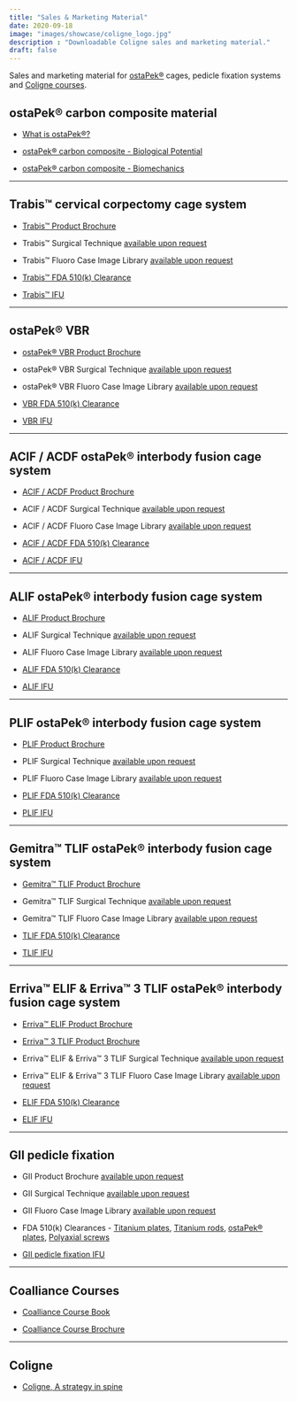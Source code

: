 ```yaml
---
title: "Sales & Marketing Material"
date: 2020-09-18
image: "images/showcase/coligne_logo.jpg"
description : "Downloadable Coligne sales and marketing material."
draft: false
---
```


Sales and marketing material for [ostaPek®](https://saps2412.github.io/sales_mktg/what_is_ostaPek_and_why.pdf) cages, pedicle fixation systems and [Coligne courses](https://spinenuances.com/courses).

<!--more-->

## ostaPek® carbon composite material

- [What is ostaPek®?](https://saps2412.github.io/sales_mktg/what_is_ostaPek_and_why.pdf)

- [ostaPek® carbon composite - Biological Potential](https://spinenuances.com/blog/ostapek_carbon_composite_part_one_biology)

- [ostaPek® carbon composite - Biomechanics](https://spinenuances.com/blog/ostapek_carbon_composite_part_two_biomechanics)

-----
 
## Trabis™ cervical corpectomy cage system

- [Trabis™ Product Brochure](https://saps2412.github.io/sales_mktg/trabis_cervical_corpectomy.pdf)

- Trabis™ Surgical Technique [available upon request](https://spinenuances.com/contact-spinenuances)

- Trabis™  Fluoro Case Image Library [available upon request](https://spinenuances.com/contact-spinenuances)

- [Trabis™ FDA 510(k) Clearance](https://www.accessdata.fda.gov/cdrh_docs/pdf17/K173893.pdf)
 
- [Trabis™ IFU](https://saps2412.github.io/IFUs/US_Trabis_IFU_2018-04.pdf) 

-----

## ostaPek® VBR

- [ostaPek® VBR Product Brochure](https://saps2412.github.io/sales_mktg/VBR_Vertebral_Body_Replacement.pdf)

- ostaPek® VBR Surgical Technique [available upon request](https://spinenuances.com/contact-spinenuances)

- ostaPek® VBR Fluoro Case Image Library [available upon request](https://spinenuances.com/contact-spinenuances)

- [VBR FDA 510(k) Clearance](https://www.accessdata.fda.gov/cdrh_docs/pdf7/K072326.pdf)

- [VBR IFU](https://saps2412.github.io/IFUs/US_VBR_System_IFU_2020-05.pdf)

-----

## ACIF / ACDF ostaPek® interbody fusion cage system

- [ACIF / ACDF Product Brochure](https://saps2412.github.io/sales_mktg/ACIF_ACDF_Cervical_Interbody_Fusion.pdf)

- ACIF / ACDF Surgical Technique [available upon request](https://spinenuances.com/contact-spinenuances)

- ACIF / ACDF Fluoro Case Image Library [available upon request](https://spinenuances.com/contact-spinenuances)

- [ACIF / ACDF FDA 510(k) Clearance](https://www.accessdata.fda.gov/cdrh_docs/pdf17/K173148.pdf)

- [ACIF / ACDF IFU](https://saps2412.github.io/IFUs/US_ACIF_IFU_2017-09.pdf)

-----

## ALIF ostaPek® interbody fusion cage system

- [ALIF Product Brochure](https://saps2412.github.io/sales_mktg/ALIF_Anterior_Lumbar_Interbody_Fusion.pdf)

- ALIF Surgical Technique [available upon request](https://spinenuances.com/contact-spinenuances)

- ALIF Fluoro Case Image Library [available upon request](https://spinenuances.com/contact-spinenuances)

- [ALIF FDA 510(k) Clearance](https://www.accessdata.fda.gov/cdrh_docs/pdf18/K181963.pdf)

- [ALIF IFU](https://saps2412.github.io/IFUs/US_ostaPek_Interbody_Fusion_Cages_IFU_2018-10.pdf)

-----

## PLIF ostaPek® interbody fusion cage system

- [PLIF Product Brochure](https://saps2412.github.io/sales_mktg/PLIF_Posterior_Lumbar_Interbody_Fusion.pdf)

- PLIF Surgical Technique [available upon request](https://spinenuances.com/contact-spinenuances)

- PLIF Fluoro Case Image Library [available upon request](https://spinenuances.com/contact-spinenuances)

- [PLIF FDA 510(k) Clearance](https://www.accessdata.fda.gov/cdrh_docs/pdf18/K181963.pdf)

- [PLIF IFU](https://saps2412.github.io/IFUs/US_ostaPek_Interbody_Fusion_Cages_IFU_2018-10.pdf)

-----

## Gemitra™ TLIF ostaPek® interbody fusion cage system

- [Gemitra™ TLIF Product Brochure](https://saps2412.github.io/sales_mktg/Gemitra_TLIF_Transforaminal_Lumbar_Interbody_Fusion.pdf)

- Gemitra™ TLIF Surgical Technique [available upon request](https://spinenuances.com/contact-spinenuances)

- Gemitra™ TLIF Fluoro Case Image Library [available upon request](https://spinenuances.com/contact-spinenuances)

- [TLIF FDA 510(k) Clearance](https://www.accessdata.fda.gov/cdrh_docs/pdf18/K181963.pdf)

- [TLIF IFU](https://saps2412.github.io/IFUs/US_ostaPek_Interbody_Fusion_Cages_IFU_2018-10.pdf)

-----

## Erriva™ ELIF & Erriva™ 3 TLIF ostaPek® interbody fusion cage system

- [Erriva™ ELIF Product Brochure](https://saps2412.github.io/sales_mktg/Erriva_ELIF_Extraforaminal_Lumbar_Interbody_Fusion.pdf)

- [Erriva™ 3 TLIF Product Brochure](https://saps2412.github.io/sales_mktg/Erriva3_TLIF_Transforaminal_Lumbar_Interbody_Fusion.pdf)

- Erriva™ ELIF & Erriva™ 3 TLIF Surgical Technique [available upon request](https://spinenuances.com/contact-spinenuances)

- Erriva™ ELIF & Erriva™ 3 TLIF Fluoro Case Image Library [available upon request](https://spinenuances.com/contact-spinenuances)

- [ELIF FDA 510(k) Clearance](https://www.accessdata.fda.gov/cdrh_docs/pdf18/K181963.pdf)

- [ELIF IFU](https://saps2412.github.io/IFUs/US_ostaPek_Interbody_Fusion_Cages_IFU_2018-10.pdf)

-----

## GII pedicle fixation

- GII Product Brochure [available upon request](https://spinenuances.com/contact-spinenuances)

- GII Surgical Technique [available upon request](https://spinenuances.com/contact-spinenuances)

- GII Fluoro Case Image Library [available upon request](https://spinenuances.com/contact-spinenuances)

- FDA 510(k) Clearances - [Titanium plates](https://www.accessdata.fda.gov/cdrh_docs/pdf/K980852.pdf), [Titanium rods](https://www.accessdata.fda.gov/cdrh_docs/pdf3/K032604.pdf), [ostaPek® plates](https://www.accessdata.fda.gov/cdrh_docs/pdf5/K051089.pdf), [Polyaxial screws](https://www.accessdata.fda.gov/cdrh_docs/pdf8/K083567.pdf)

- [GII pedicle fixation IFU](https://saps2412.github.io/IFUs/US_GII_spinal_fixation_system_IFU_2020-05.pdf)

-----

## Coalliance Courses

- [Coalliance Course Book](https://saps2412.github.io/courses/coligne_coalliance_book.pdf)

- [Coalliance Course Brochure](https://saps2412.github.io/courses/coligne_coalliance_brochure.pdf)

-----

## Coligne 

- [Coligne, A strategy in spine](https://saps2412.github.io/sales_mktg/coligne_a_strategy_in_spine.pdf)